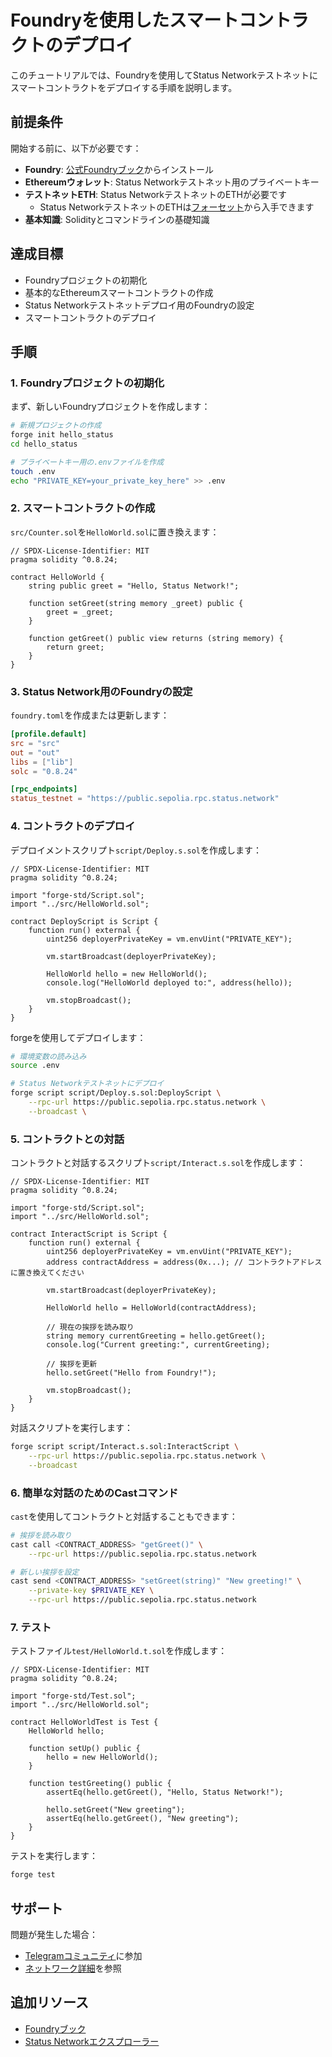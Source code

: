 # Foundryを使用したスマートコントラクトのデプロイ

このチュートリアルでは、Foundryを使用してStatus Networkテストネットにスマートコントラクトをデプロイする手順を説明します。

## 前提条件

開始する前に、以下が必要です：

- **Foundry**: [公式Foundryブック](https://book.getfoundry.sh/getting-started/installation)からインストール
- **Ethereumウォレット**: Status Networkテストネット用のプライベートキー
- **テストネットETH**: Status NetworkテストネットのETHが必要です
  - Status NetworkテストネットのETHは[フォーセット](/tools/testnet-faucets)から入手できます
- **基本知識**: Solidityとコマンドラインの基礎知識

## 達成目標

- Foundryプロジェクトの初期化
- 基本的なEthereumスマートコントラクトの作成
- Status Networkテストネットデプロイ用のFoundryの設定
- スマートコントラクトのデプロイ

## 手順

### 1. Foundryプロジェクトの初期化

まず、新しいFoundryプロジェクトを作成します：

```bash
# 新規プロジェクトの作成
forge init hello_status
cd hello_status

# プライベートキー用の.envファイルを作成
touch .env
echo "PRIVATE_KEY=your_private_key_here" >> .env
```

### 2. スマートコントラクトの作成

`src/Counter.sol`を`HelloWorld.sol`に置き換えます：

```solidity
// SPDX-License-Identifier: MIT
pragma solidity ^0.8.24;

contract HelloWorld {
    string public greet = "Hello, Status Network!";

    function setGreet(string memory _greet) public {
        greet = _greet;
    }

    function getGreet() public view returns (string memory) {
        return greet;
    }
}
```

### 3. Status Network用のFoundryの設定

`foundry.toml`を作成または更新します：

```toml
[profile.default]
src = "src"
out = "out"
libs = ["lib"]
solc = "0.8.24"

[rpc_endpoints]
status_testnet = "https://public.sepolia.rpc.status.network"
```

### 4. コントラクトのデプロイ

デプロイメントスクリプト`script/Deploy.s.sol`を作成します：

```solidity
// SPDX-License-Identifier: MIT
pragma solidity ^0.8.24;

import "forge-std/Script.sol";
import "../src/HelloWorld.sol";

contract DeployScript is Script {
    function run() external {
        uint256 deployerPrivateKey = vm.envUint("PRIVATE_KEY");
        
        vm.startBroadcast(deployerPrivateKey);
        
        HelloWorld hello = new HelloWorld();
        console.log("HelloWorld deployed to:", address(hello));
        
        vm.stopBroadcast();
    }
}
```

forgeを使用してデプロイします：

```bash
# 環境変数の読み込み
source .env

# Status Networkテストネットにデプロイ
forge script script/Deploy.s.sol:DeployScript \
    --rpc-url https://public.sepolia.rpc.status.network \
    --broadcast \
```

### 5. コントラクトとの対話

コントラクトと対話するスクリプト`script/Interact.s.sol`を作成します：

```solidity
// SPDX-License-Identifier: MIT
pragma solidity ^0.8.24;

import "forge-std/Script.sol";
import "../src/HelloWorld.sol";

contract InteractScript is Script {
    function run() external {
        uint256 deployerPrivateKey = vm.envUint("PRIVATE_KEY");
        address contractAddress = address(0x...); // コントラクトアドレスに置き換えてください
        
        vm.startBroadcast(deployerPrivateKey);
        
        HelloWorld hello = HelloWorld(contractAddress);
        
        // 現在の挨拶を読み取り
        string memory currentGreeting = hello.getGreet();
        console.log("Current greeting:", currentGreeting);
        
        // 挨拶を更新
        hello.setGreet("Hello from Foundry!");
        
        vm.stopBroadcast();
    }
}
```

対話スクリプトを実行します：

```bash
forge script script/Interact.s.sol:InteractScript \
    --rpc-url https://public.sepolia.rpc.status.network \
    --broadcast
```

### 6. 簡単な対話のためのCastコマンド

`cast`を使用してコントラクトと対話することもできます：

```bash
# 挨拶を読み取り
cast call <CONTRACT_ADDRESS> "getGreet()" \
    --rpc-url https://public.sepolia.rpc.status.network

# 新しい挨拶を設定
cast send <CONTRACT_ADDRESS> "setGreet(string)" "New greeting!" \
    --private-key $PRIVATE_KEY \
    --rpc-url https://public.sepolia.rpc.status.network
```

### 7. テスト

テストファイル`test/HelloWorld.t.sol`を作成します：

```solidity
// SPDX-License-Identifier: MIT
pragma solidity ^0.8.24;

import "forge-std/Test.sol";
import "../src/HelloWorld.sol";

contract HelloWorldTest is Test {
    HelloWorld hello;

    function setUp() public {
        hello = new HelloWorld();
    }

    function testGreeting() public {
        assertEq(hello.getGreet(), "Hello, Status Network!");
        
        hello.setGreet("New greeting");
        assertEq(hello.getGreet(), "New greeting");
    }
}
```

テストを実行します：

```bash
forge test
```

## サポート

問題が発生した場合：
- [Telegramコミュニティ](https://t.me/statusl2)に参加
- [ネットワーク詳細](/general-info/network-details)を参照

## 追加リソース

- [Foundryブック](https://book.getfoundry.sh/)
- [Status Networkエクスプローラー](https://sepoliascan.status.network)
